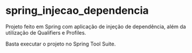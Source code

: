 # spring_injecao_dependencia
Projeto feito em Spring com aplicação de injeção de dependência, além da utilização de Qualifiers e Profiles.

Basta executar o projeto no Spring Tool Suite.
